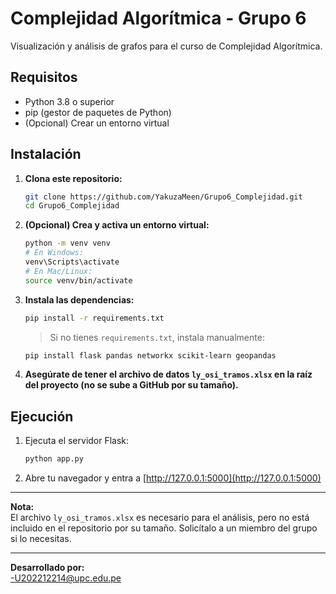 # Complejidad Algorítmica - Grupo 6

Visualización y análisis de grafos para el curso de Complejidad Algorítmica.

## Requisitos

- Python 3.8 o superior
- pip (gestor de paquetes de Python)
- (Opcional) Crear un entorno virtual

## Instalación

1. **Clona este repositorio:**
   ```sh
   git clone https://github.com/YakuzaMeen/Grupo6_Complejidad.git
   cd Grupo6_Complejidad
   ```

2. **(Opcional) Crea y activa un entorno virtual:**
   ```sh
   python -m venv venv
   # En Windows:
   venv\Scripts\activate
   # En Mac/Linux:
   source venv/bin/activate
   ```

3. **Instala las dependencias:**
   ```sh
   pip install -r requirements.txt
   ```
   > Si no tienes `requirements.txt`, instala manualmente:
   ```sh
   pip install flask pandas networkx scikit-learn geopandas
   ```

4. **Asegúrate de tener el archivo de datos `ly_osi_tramos.xlsx` en la raíz del proyecto (no se sube a GitHub por su tamaño).**

## Ejecución

1. Ejecuta el servidor Flask:
   ```sh
   python app.py
   ```

2. Abre tu navegador y entra a [http://127.0.0.1:5000](http://127.0.0.1:5000)

---

**Nota:**  
El archivo `ly_osi_tramos.xlsx` es necesario para el análisis, pero no está incluido en el repositorio por su tamaño. Solicítalo a un miembro del grupo si lo necesitas.

---

**Desarrollado por:**  
-U202212214@upc.edu.pe